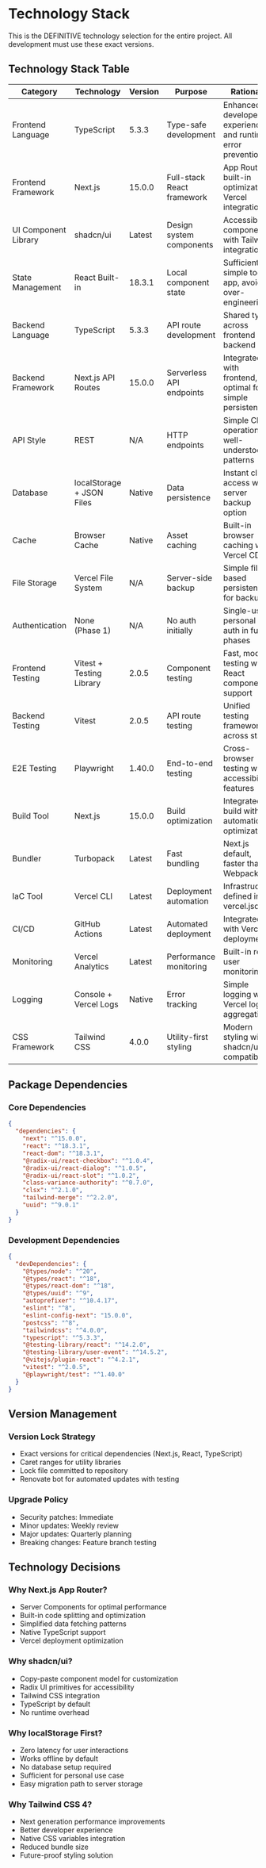 # Technology Stack

This is the DEFINITIVE technology selection for the entire project. All development must use these exact versions.

## Technology Stack Table

| Category             | Technology                | Version | Purpose                    | Rationale                                                  |
| -------------------- | ------------------------- | ------- | -------------------------- | ---------------------------------------------------------- |
| Frontend Language    | TypeScript                | 5.3.3   | Type-safe development      | Enhanced developer experience and runtime error prevention |
| Frontend Framework   | Next.js                   | 15.0.0  | Full-stack React framework | App Router, built-in optimization, Vercel integration      |
| UI Component Library | shadcn/ui                 | Latest  | Design system components   | Accessible components with Tailwind integration            |
| State Management     | React Built-in            | 18.3.1  | Local component state      | Sufficient for simple todo app, avoid over-engineering     |
| Backend Language     | TypeScript                | 5.3.3   | API route development      | Shared types across frontend and backend                   |
| Backend Framework    | Next.js API Routes        | 15.0.0  | Serverless API endpoints   | Integrated with frontend, optimal for simple persistence   |
| API Style            | REST                      | N/A     | HTTP endpoints             | Simple CRUD operations, well-understood patterns           |
| Database             | localStorage + JSON Files | Native  | Data persistence           | Instant client access with server backup option            |
| Cache                | Browser Cache             | Native  | Asset caching              | Built-in browser caching with Vercel CDN                   |
| File Storage         | Vercel File System        | N/A     | Server-side backup         | Simple file-based persistence for backup                   |
| Authentication       | None (Phase 1)            | N/A     | No auth initially          | Single-user personal app, auth in future phases            |
| Frontend Testing     | Vitest + Testing Library  | 2.0.5   | Component testing          | Fast, modern testing with React component support          |
| Backend Testing      | Vitest                    | 2.0.5   | API route testing          | Unified testing framework across stack                     |
| E2E Testing          | Playwright                | 1.40.0  | End-to-end testing         | Cross-browser testing with accessibility features          |
| Build Tool           | Next.js                   | 15.0.0  | Build optimization         | Integrated build with automatic optimizations              |
| Bundler              | Turbopack                 | Latest  | Fast bundling              | Next.js default, faster than Webpack                       |
| IaC Tool             | Vercel CLI                | Latest  | Deployment automation      | Infrastructure defined in vercel.json                      |
| CI/CD                | GitHub Actions            | Latest  | Automated deployment       | Integrated with Vercel deployment                          |
| Monitoring           | Vercel Analytics          | Latest  | Performance monitoring     | Built-in real user monitoring                              |
| Logging              | Console + Vercel Logs     | Native  | Error tracking             | Simple logging with Vercel log aggregation                 |
| CSS Framework        | Tailwind CSS              | 4.0.0   | Utility-first styling      | Modern styling with shadcn/ui compatibility                |

## Package Dependencies

### Core Dependencies

```json
{
  "dependencies": {
    "next": "^15.0.0",
    "react": "^18.3.1",
    "react-dom": "^18.3.1",
    "@radix-ui/react-checkbox": "^1.0.4",
    "@radix-ui/react-dialog": "^1.0.5",
    "@radix-ui/react-slot": "^1.0.2",
    "class-variance-authority": "^0.7.0",
    "clsx": "^2.1.0",
    "tailwind-merge": "^2.2.0",
    "uuid": "^9.0.1"
  }
}
```

### Development Dependencies

```json
{
  "devDependencies": {
    "@types/node": "^20",
    "@types/react": "^18",
    "@types/react-dom": "^18",
    "@types/uuid": "^9",
    "autoprefixer": "^10.4.17",
    "eslint": "^8",
    "eslint-config-next": "15.0.0",
    "postcss": "^8",
    "tailwindcss": "^4.0.0",
    "typescript": "^5.3.3",
    "@testing-library/react": "^14.2.0",
    "@testing-library/user-event": "^14.5.2",
    "@vitejs/plugin-react": "^4.2.1",
    "vitest": "^2.0.5",
    "@playwright/test": "^1.40.0"
  }
}
```

## Version Management

### Version Lock Strategy

- Exact versions for critical dependencies (Next.js, React, TypeScript)
- Caret ranges for utility libraries
- Lock file committed to repository
- Renovate bot for automated updates with testing

### Upgrade Policy

- Security patches: Immediate
- Minor updates: Weekly review
- Major updates: Quarterly planning
- Breaking changes: Feature branch testing

## Technology Decisions

### Why Next.js App Router?

- Server Components for optimal performance
- Built-in code splitting and optimization
- Simplified data fetching patterns
- Native TypeScript support
- Vercel deployment optimization

### Why shadcn/ui?

- Copy-paste component model for customization
- Radix UI primitives for accessibility
- Tailwind CSS integration
- TypeScript by default
- No runtime overhead

### Why localStorage First?

- Zero latency for user interactions
- Works offline by default
- No database setup required
- Sufficient for personal use case
- Easy migration path to server storage

### Why Tailwind CSS 4?

- Next generation performance improvements
- Better developer experience
- Native CSS variables integration
- Reduced bundle size
- Future-proof styling solution
